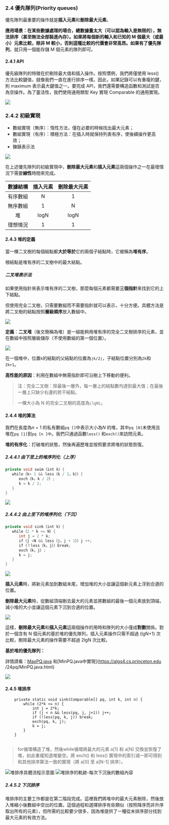 ### 2.4 優先隊列(Priority queues)

優先隊列最重要的操作就是**插入元素**和**刪除最大元素**。

**應用場景：**在某些數據處理的場合，**總數據量太大**（可以認為輸入是無限的），無法排序（甚至無法全部裝進內存）。如果將每個新的輸入和已知的 M 個最大（或最小）元素比較，除非 M 較小，否則這種比較的代價會非常高昂。如果有了**優先隊列**，就只用一個能存儲 M 個元素的隊列即可。

#### 2.4.1 API

優先級隊列的特徵在於刪除最大值和插入操作。按照慣例，我們將僅使用 less() 方法比較鍵值，就像我們一直在進行排序一樣。因此，如果記錄可以有重複的鍵，則 maximum 表示最大鍵值之一。要完成 API，我們還需要構造函數和測試是否為空操作。為了靈活性，我們使用通用類型 Key 實現 Comparable 的通用實現。

![](https://algs4.cs.princeton.edu/24pq/images/pq-api.png)

### 2.4.2 初級實現

- 數組實現（無序）：惰性方法，僅在必要的時候找出最大元素；
- 數組實現（有序）：積極方法：在插入時就保持列表有序，使後續操作更高效；
- 鍊錶表示法

![](https://algs4.cs.princeton.edu/24pq/images/pq-array.png)

在上述優先隊列的初級實現中，**刪除最大元素**和**插入元素**這兩個操作之一在最壞情況下需要**線性**時間來完成。

| 數據結構 | 插入元素 | 刪除最大元素 |
| :------: | :------: | :----------: |
| 有序數組 | N | 1 |
| 無序數組 | 1 | N |
| 堆 | logN | logN |
| 理想情況 | 1 | 1 |

#### 2.4.3 堆的定義

當一棵二叉樹的每個結點都**大於等於**它的兩個子結點時，它被稱為**堆有序**。

根結點是堆有序的二叉樹中的最大結點。

##### 二叉堆表示法

如果使用指針來表示堆有序的二叉樹，那麼每個元素都需要**三個指針**來找到它的上下結點。

但使用完全二叉樹，只需要數組而不需要指針就可以表示，十分方便。具體方法是將二叉樹的結點按照**層級順序**放入數組中。

![](https://algs4.cs.princeton.edu/24pq/images/heap.png)

**定義**：**二叉堆**（後文簡稱為堆）是一組能夠用堆有序的完全二叉樹排序的元素，並在數組中按照層級儲存（不使用數組的第一個位置）。

![](https://algs4.cs.princeton.edu/24pq/images/heap-representations.png)

在一個堆中，位置`k`的結點的父結點的位置為`⌊k/2⌋`，子結點位置分別為`2k`和`2k+1`。

**高性能的原因**：利用在數組中無需指針即可沿樹上下移動的便利。

> 注：完全二叉樹：除最後一層外，每一層上的結點數均達到最大值；在最後一層上只缺少右邊的若干結點。
>
> 一棵大小為 N 的完全二叉樹的高度為`⌊lgN⌋`。
>

#### 2.4.4 堆的算法

我們在長度為*n* + 1 的私有數組`pq []`中表示大小為*N* 的堆，其中`pq [0]`未使用且堆在`pq [1]`到`pq [n ]中`。我們只通過函數`less()` 和`exch()`來訪問元素。

**堆的有序化**：打破堆的狀態，然後再遍歷堆並按照要求將堆的狀態恢復。

##### 2.4.4.1 由下至上的堆序列化（上浮）

```java
private void swim（int k）{
   while（k> 1 && less（k / 2，k））{
      exch（k，k / 2）;
      k = k / 2;
   }
}
```

![](https://algs4.cs.princeton.edu/24pq/images/sink.png)

##### 2.4.4.2 由上至下的堆序列化（下沉）

```java
private void sink（int k）{
   while（2 * k <= N）{
      int j = 2 * k;
      if（j <N && less（j，j + 1））j ++;
      if（！less（k，j））break;
      exch（k，j）;
      k = j;
   }
}
```

![](https://algs4.cs.princeton.edu/24pq/images/sink.png)

**插入元素**時，將新元素加到數組末尾，增加堆的大小並讓這個新元素上浮到合適的位置。

**刪除最大元素**時，從數組頂端刪去最大的元素並將數組的最後一個元素放到頂端，減小堆的大小並讓這個元素下沉到合適的位置。

![](https://algs4.cs.princeton.edu/24pq/images/heap-ops.png)

這樣，**刪除最大元素**和**插入元素**這兩個操作的用時和隊列的大小僅成**對數**關係。對於一個含有 N 個元素的基於堆的優先隊列，插入元素操作只需不超過 (lgN+1) 次比較，刪除最大元素的操作需要不超過 2lgN 次比較。

**基於堆的優先隊列：**

詳情請看：[MaxPQ.java](https://algs4.cs.princeton.edu/24pq/MaxPQ.java.html) 和[MinPQ.java中實現](https://algs4.cs.princeton.edu /24pq/MinPQ.java.html)

![](https://algs4.cs.princeton.edu/24pq/images/heap-pq.png)

#### 2.4.5 堆排序


```
    private static void sink(Comparable[] pq, int k, int n) {
        while (2*k <= n) {
            int j = 2*k;
            if (j < n && less(pq, j, j+1)) j++;
            if (!less(pq, k, j)) break;
            exch(pq, k, j);
            k = j;
        }
    }


```
> for循環構造了堆，然後while循環將最大的元素 a[1] 和 a[N] 交換並恢復了堆，如此重複知道堆變空。將 exch() 和 less() 實現中的索引減一即可得到和其他排序算法一致的實現（將 a[0] 至 a[N-1] 排序）。

![堆排序具體流程示意圖](https://algs4.cs.princeton.edu/24pq/images/heapsort-trace.png)
![堆排序的軌跡-每次下沉後的數組內容](https://algs4.cs.princeton.edu/24pq/images/heapsort.png)

##### 2.4.5.2 下沉排序
堆排序的主要工作都是在第二階段完成。這裡我們將堆中的最大元素刪除，然後放入堆縮小後數組中空出的位置。這個過程和選擇排序有些類似（按照降序而非升序取出所有的元素），但所需的比較要少很多，因為堆提供了一種從未排序部分找到最大元素的有效方法。